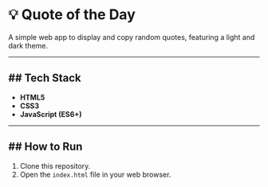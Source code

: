 
# 💡 Quote of the Day

A simple web app to display and copy random quotes, featuring a light and dark theme.

-----

## \#\# Tech Stack

  - **HTML5**
  - **CSS3**
  - **JavaScript (ES6+)**

-----

## \#\# How to Run

1.  Clone this repository.
2.  Open the `index.html` file in your web browser.